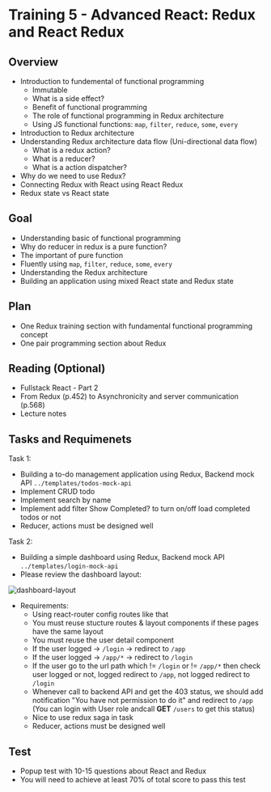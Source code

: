 # Training 5 - Advanced React: Redux and React Redux

## Overview
- Introduction to fundemental of functional programming
  - Immutable
  - What is a side effect?
  - Benefit of functional programming
  - The role of functional programming in Redux architecture
  - Using JS functional functions: `map`, `filter`, `reduce`, `some`, `every`
- Introduction to Redux architecture
- Understanding Redux architecture data flow (Uni-directional data flow)
  - What is a redux action?
  - What is a reducer?
  - What is a action dispatcher?
- Why do we need to use Redux?
- Connecting Redux with React using React Redux
- Redux state vs React state

## Goal
- Understanding basic of functional programming
- Why do reducer in redux is a pure function?
- The important of pure function
- Fluently using `map`, `filter`, `reduce`, `some`, `every`
- Understanding the Redux architecture
- Building an application using mixed React state and Redux state

## Plan
- One Redux training section with fundamental functional programming concept
- One pair programming section about Redux


## Reading (Optional)
- Fullstack React - Part 2
- From Redux (p.452) to Asynchronicity and server communication (p.568)
- Lecture notes

## Tasks and Requimenets

Task 1: 
- Building a to-do management application using Redux, Backend mock API `../templates/todos-mock-api`
- Implement CRUD todo
- Implement search by name
- Implement add filter Show Completed? to turn on/off load completed todos or not
- Reducer, actions must be designed well

Task 2:
- Building a simple dashboard using Redux, Backend mock API `../templates/login-mock-api`
- Please review the dashboard layout:

![dashboard-layout](https://user-images.githubusercontent.com/47735787/122709801-32d36780-d289-11eb-88e0-2aa479a98485.jpg)
- Requirements:
  - Using react-router config routes like that
  - You must reuse stucture routes & layout components if these pages have the same layout
  - You must reuse the user detail component
  - If the user logged -> `/login` -> redirect to `/app`
  - If the user logged -> `/app/*` -> redirect to `/login`
  - If the user go to the url path which != `/login` or != `/app/*` then check user logged or not, logged redirect to `/app`, not logged redirect to `/login`
  - Whenever call to backend API and get the 403 status, we should add notification "You have not permission to do it" and redirect to `/app` (You can login with User role andcall **GET** `/users` to get this status)
  - Nice to use redux saga in task
  - Reducer, actions must be designed well

## Test
- Popup test with 10-15 questions about React and Redux
- You will need to achieve at least 70% of total score to pass this test
